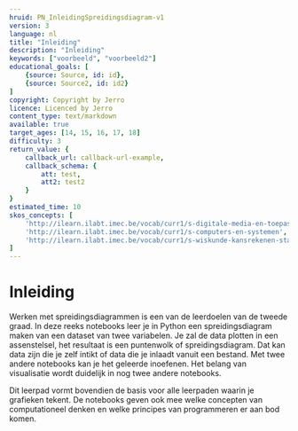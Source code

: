```yaml
---
hruid: PN_InleidingSpreidingsdiagram-v1
version: 3
language: nl
title: "Inleiding"
description: "Inleiding"
keywords: ["voorbeeld", "voorbeeld2"]
educational_goals: [
    {source: Source, id: id}, 
    {source: Source2, id: id2}
]
copyright: Copyright by Jerro
licence: Licenced by Jerro
content_type: text/markdown
available: true
target_ages: [14, 15, 16, 17, 18]
difficulty: 3
return_value: {
    callback_url: callback-url-example,
    callback_schema: {
        att: test,
        att2: test2
    }
}
estimated_time: 10
skos_concepts: [ 
    'http://ilearn.ilabt.imec.be/vocab/curr1/s-digitale-media-en-toepassingen', 
    'http://ilearn.ilabt.imec.be/vocab/curr1/s-computers-en-systemen', 
    'http://ilearn.ilabt.imec.be/vocab/curr1/s-wiskunde-kansrekenen-statistiek'
]
---
```

# Inleiding

Werken met spreidingsdiagrammen is een van de leerdoelen van de tweede graad. In deze reeks notebooks leer je in Python een spreidingsdiagram maken van een dataset van twee variabelen. Je zal de data plotten in een assenstelsel, het resultaat is een puntenwolk of spreidingsdiagram. Dat kan data zijn die je zelf intikt of data die je inlaadt vanuit een bestand. 
Met twee andere notebooks kan je het geleerde inoefenen. Het belang van visualisatie wordt duidelijk in nog twee andere notebooks.

Dit leerpad vormt bovendien de basis voor alle leerpaden waarin je grafieken tekent. De notebooks geven ook mee welke concepten van computationeel denken en welke principes van programmeren er aan bod komen.
